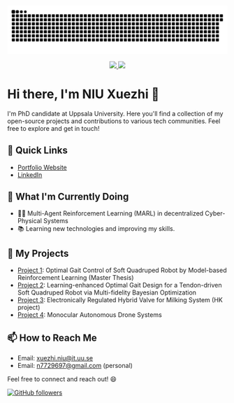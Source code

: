 <picture>
  <source media="(prefers-color-scheme: dark)" srcset="https://raw.githubusercontent.com/n7729697/n7729697/output/github-contribution-grid-snake-dark.svg">
  <source media="(prefers-color-scheme: light)" srcset="https://raw.githubusercontent.com/n7729697/n7729697/output/github-contribution-grid-snake.svg">
  <img alt="github contribution grid snake animation" src="https://raw.githubusercontent.com/n7729697/n7729697/output/github-contribution-grid-snake.svg">
</picture>

<p align="center">
  <a href="https://github.com/n7729697?tab=repositories&q=&type=source&language=&sort=stargazers">
    <img src="https://github-readme-stats.vercel.app/api?username=n7729697&cache_seconds=3600&locale=en&bg_color=00000000&title_color=1277EB&text_color=6A737D&icon_color=6A737D&hide_border=true&disable_animations=true&custom_title=Stats&show_icons=true&line_height=18&hide_rank=true&count_private=true&include_all_commits=false" width="48%" height="auto" />
  </a>
  <a href="https://github.com/n7729697">
    <img src="https://github-readme-stats.vercel.app/api/top-langs/?username=n7729697&layout=compact&card_width=245&langs_count=6&exclude_repo=dotfiles,github-readme-stats&hide=tex,makefile,cmake,qmake,jupyter%20notebook" width="48%" height="auto" />
  </a>
</p>

# Hi there, I'm NIU Xuezhi 👋

I'm PhD candidate at Uppsala University. Here you'll find a collection of my open-source projects and contributions to various tech communities. Feel free to explore and get in touch!

## 🚀 Quick Links

- [Portfolio Website](https://n7729697.github.io/)
- [LinkedIn](https://www.linkedin.com/in/xuezhi-niu-17b85014b/)

## 🌱 What I'm Currently Doing

- 👨‍💻 Multi-Agent Reinforcement Learning (MARL) in decentralized Cyber-Physical Systems
- 📚 Learning new technologies and improving my skills.

## 💼 My Projects
- [Project 1](https://urn.kb.se/resolve?urn=urn:nbn:se:kth:diva-339056): Optimal Gait Control of Soft Quadruped Robot by Model-based Reinforcement Learning (Master Thesis)
- [Project 2](https://github.com/KaigeTan/MFBO_KTH): Learning-enhanced Optimal Gait Design for a Tendon-driven Soft Quadruped Robot via Multi-fidelity Bayesian Optimization
- [Project 3](https://urn.kb.se/resolve?urn=urn:nbn:se:kth:diva-324226): Electronically Regulated Hybrid Valve for Milking System (HK project)
- [Project 4](https://github.com/n7729697/drone-project): Monocular Autonomous Drone Systems

## 📫 How to Reach Me

- Email: xuezhi.niu@it.uu.se
- Email: n7729697@gmail.com (personal)

Feel free to connect and reach out! 😄

[![GitHub followers](https://img.shields.io/github/followers/n7729697?label=Follow&style=social)](https://github.com/n7729697)

